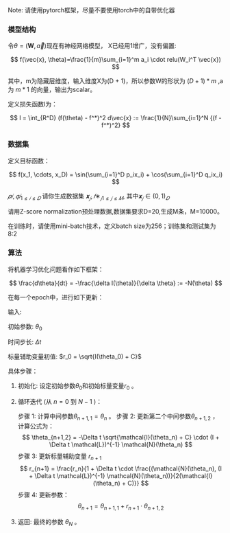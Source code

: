 Note: 请使用pytorch框架，尽量不要使用torch中的自带优化器

### 模型结构

令$\theta = (\mathbf{W}, \vec{a})$现在有神经网络模型， X已经用1增广，没有偏置:

$$
f(\vec{x}, \theta)=\frac{1}{m}\sum_{i=1}^m a_i \cdot relu(W_i^T \vec{x})
$$

其中，m为隐藏层维度，输入维度X为(D + 1)，所以参数W的形状为 $(D+1)*m$ ,a 为 $m*1$ 的向量，输出为scalar。

定义损失函数I为：

$$
I = \int_{R^D} (f(\theta) - f^*)^2 d\vec{x} := \frac{1}{N}\sum_{i=1}^N {(f - f^*)^2}
$$

### 数据集

定义目标函数：

$$
f(x_1, \cdots, x_D) = \sin(\sum_{i=1}^D p_ix_i) + \cos(\sum_{i=1}^D q_ix_i)
$$

${𝑝𝑖,𝑞𝑖}_{1≤𝑖≤𝐷}$ 请你生成数据集 ${𝐱_𝑗,𝑓∗_𝑗 }_{1≤𝑗≤𝑀}$, 其中$𝐱_𝑗∈(0, 1)_𝐷$

请用Z-score normalization预处理数据,数据集要求D=20,生成M条，M=10000。

在训练时，请使用mini-batch技术，定义batch size为256；训练集和测试集为8:2

### 算法

将机器学习优化问题看作如下框架：

$$
\frac{d\theta}{dt} = -\frac{\delta I(\theta)}{\delta \theta} := -N(\theta)
$$

在每一个epoch中，进行如下更新：

输入:

初始参数: $\theta_0$ 

时间步长: $\Delta t$ 

标量辅助变量初值: $r_0 = \sqrt{I(\theta_0) + C}$

具体步骤：

1.	初始化: 设定初始参数$\theta_0$和初始标量变量$r_0$ 。

2.	循环迭代 (从  $n = 0$  到  $N - 1$ )：
	
    步骤 1: 计算中间参数$\theta_{n+1,1} = \theta_n$ 。
	步骤 2: 更新第二个中间参数$\theta_{n+1,2}$ ，计算公式为：
    $$
    \theta_{n+1,2} = -\Delta t \sqrt{\mathcal{I}(\theta_n) + C} \cdot (I + \Delta t \mathcal{L})^{-1} \mathcal{N}(\theta_n)
    $$
    步骤 3: 更新标量辅助变量 $r_{n+1}$ 
    $$
    r_{n+1} = \frac{r_n}{1 + \Delta t \cdot \frac{(\mathcal{N}(\theta_n), (I + \Delta t \mathcal{L})^{-1} \mathcal{N}(\theta_n))}{2(\mathcal{I}(\theta_n) + C)}}
    $$
    步骤 4: 更新参数：
    $$
    \theta_{n+1} = \theta_{n+1,1} + r_{n+1} \cdot \theta_{n+1,2}
    $$

3.	返回: 最终的参数  $\theta_N$ 。